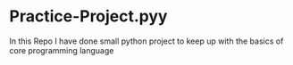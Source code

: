 # Practice-Project.pyy
In this Repo I have done small python project to keep up with the basics of core programming language 
